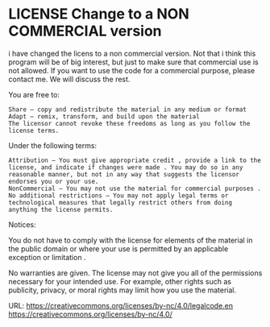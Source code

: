 # LICENSE Change to a NON COMMERCIAL version

i have changed the licens to a non commercial version. Not that i think this program will be of big interest, but just to make sure that commercial use is not allowed.
If you want to use the code for a commercial purpose, please contact me. We will discuss the rest.


You are free to:

    Share — copy and redistribute the material in any medium or format
    Adapt — remix, transform, and build upon the material
    The licensor cannot revoke these freedoms as long as you follow the license terms.

Under the following terms:

    Attribution — You must give appropriate credit , provide a link to the license, and indicate if changes were made . You may do so in any reasonable manner, but not in any way that suggests the licensor endorses you or your use.
    NonCommercial — You may not use the material for commercial purposes .
    No additional restrictions — You may not apply legal terms or technological measures that legally restrict others from doing anything the license permits.

Notices:

You do not have to comply with the license for elements of the material in the public domain or where your use is permitted by an applicable exception or limitation .

No warranties are given. The license may not give you all of the permissions necessary for your intended use. For example, other rights such as publicity, privacy, or moral rights may limit how you use the material.

URL:    https://creativecommons.org/licenses/by-nc/4.0/legalcode.en
        https://creativecommons.org/licenses/by-nc/4.0/
